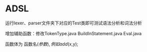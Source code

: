 # ADSL

运行lexer、parser文件夹下对应的Test类即可测试语法分析和词法分析

增加辅助函数：修改TokenType.java BuildInStatement.java Eval.java

函数体为 函数名$(参数),例如 add$(x,y);
